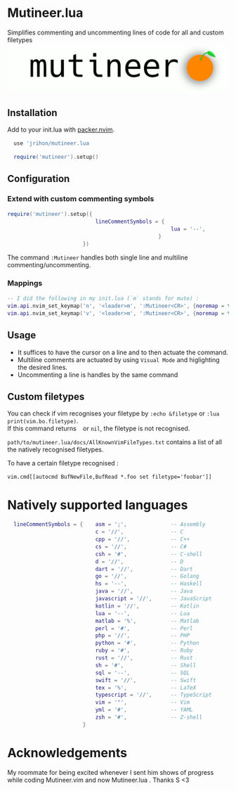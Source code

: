 # Mutineer.lua
Simplifies commenting and uncommenting lines of code for all and custom filetypes
![Simplifies commenting and uncommenting lines of code](https://github.com/jrihon/mutineer.vim/blob/main/doc/mutineer_banner/mutineer.gif)

## Installation
Add to your init.lua with [packer.nvim](https://github.com/wbthomason/packer.nvim).
```lua
  use 'jrihon/mutineer.lua
```

```lua
  require('mutineer').setup()
```

## Configuration

### Extend with custom commenting symbols
```lua
require('mutineer').setup({
                            lineCommentSymbols = {
                                                    lua = '--',
                                                }
                        })
```
The command `:Mutineer` handles both single line and multiline commenting/uncommenting.


### Mappings
```lua
-- I did the following in my init.lua (`m` stands for mute) : 
vim.api.nvim_set_keymap('n', '<leader>m', ':Mutineer<CR>', {noremap = true}) -- { silent = true }
vim.api.nvim_set_keymap('v', '<leader>m', ':Mutineer<CR>', {noremap = true}) -- { silent = true }
```

## Usage
 - It suffices to have the cursor on a line and to then actuate the command.
 - Multiline comments are actuated by using `Visual Mode` and higlighting the desired lines.
 - Uncommenting a line is handles by the same command


## Custom filetypes
You can check if vim recognises your filetype by `:echo &filetype` or `:lua print(vim.bo.filetype)`.</br>
If this command returns ` ` or `nil`, the filetype is not recognised.

`path/to/mutineer.lua/docs/AllKnownVimFileTypes.txt` contains a list of all the natively recognised filetypes.</br>

To have a certain filetype recognised : 
```vim
vim.cmd[[autocmd BufNewFile,BufRead *.foo set filetype='foobar']]
```


# Natively supported languages
```lua
  lineCommentSymbols = {    asm = ';',              -- Assembly
                            c = '//',               -- C
                            cpp = '//',             -- C++
                            cs = '//',              -- C#
                            csh = '#',              -- C-shell
                            d = '//',               -- D
                            dart = '//',            -- Dart
                            go = '//',              -- Golang
                            hs = '--',              -- Haskell
                            java = '//',            -- Java
                            javascript = '//',      -- JavaScript
                            kotlin = '//',          -- Kotlin
                            lua = '--',             -- Lua
                            matlab = '%',           -- Matlab
                            perl = '#',             -- Perl
                            php = '//',             -- PHP
                            python = '#',           -- Python
                            ruby = '#',             -- Ruby
                            rust = '//',            -- Rust
                            sh = '#',               -- Shell
                            sql = '--',             -- SQL
                            swift = '//',           -- Swift
                            tex = '%',              -- LaTeX
                            typescript = '//',      -- TypeScript
                            vim = '"',              -- Vim
                            yml = '#',              -- YAML
                            zsh = '#',              -- Z-shell
                        }

```


# Acknowledgements
My roommate for being excited whenever I sent him shows of progress while coding Mutineer.vim and now Mutineer.lua . Thanks S <3 

